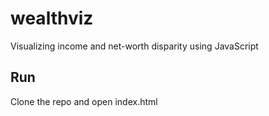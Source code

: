 # wealthviz
Visualizing income and net-worth disparity using JavaScript

## Run
Clone the repo and open index.html
